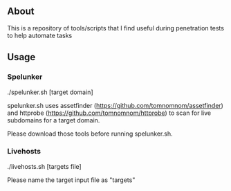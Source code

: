 ## About

This is a repository of tools/scripts that I find useful during penetration tests to help automate tasks

## Usage

### Spelunker
./spelunker.sh [target domain]

spelunker.sh uses assetfinder (https://github.com/tomnomnom/assetfinder) and httprobe (https://github.com/tomnomnom/httprobe) to scan for live subdomains for a target domain.

Please download those tools before running spelunker.sh.

### Livehosts

./livehosts.sh [targets file]

Please name the target input file as "targets"
